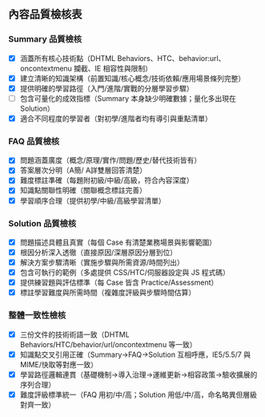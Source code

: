 ## 內容品質檢核表

### Summary 品質檢核
- [x] 涵蓋所有核心技術點（DHTML Behaviors、HTC、behavior:url、oncontextmenu 攔截、IE 相容性與限制）
- [x] 建立清晰的知識架構（前置知識/核心概念/技術依賴/應用場景條列完整）
- [x] 提供明確的學習路徑（入門/進階/實戰的分層學習步驟）
- [ ] 包含可量化的成效指標（Summary 本身缺少明確數據；量化多出現在 Solution）
- [x] 適合不同程度的學習者（對初學/進階者均有導引與重點清單）

### FAQ 品質檢核
- [x] 問題涵蓋廣度（概念/原理/實作/問題/歷史/替代技術皆有）
- [x] 答案層次分明（A簡/ A詳雙層回答清楚）
- [x] 難度標註準確（每題附初級/中級/高級，符合內容深度）
- [x] 知識點關聯性明確（關聯概念標註完善）
- [x] 學習順序合理（提供初學/中級/高級學習清單）

### Solution 品質檢核
- [x] 問題描述具體且真實（每個 Case 有清楚業務場景與影響範圍）
- [x] 根因分析深入透徹（直接原因/深層原因分層到位）
- [x] 解決方案步驟清晰（實施步驟與所需資源/時間列出）
- [x] 包含可執行的範例（多處提供 CSS/HTC/伺服器設定與 JS 程式碼）
- [x] 提供練習題與評估標準（每 Case 皆含 Practice/Assessment）
- [x] 標註學習難度與所需時間（複雜度評級與步驟時間估算）

### 整體一致性檢核
- [x] 三份文件的技術術語一致（DHTML Behaviors/HTC/behavior/url/oncontextmenu 等一致）
- [x] 知識點交叉引用正確（Summary→FAQ→Solution 互相呼應，IE5/5.5/7 與 MIME/快取等對應一致）
- [x] 學習路徑邏輯連貫（基礎機制→導入治理→運維更新→相容政策→驗收擴展的序列合理）
- [x] 難度評級標準統一（FAQ 用初/中/高；Solution 用低/中/高，命名略異但層級對齊一致）